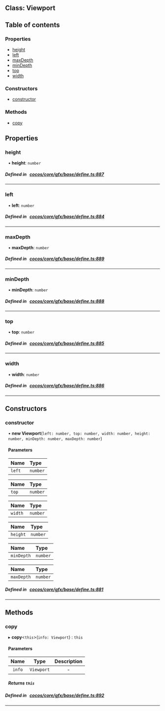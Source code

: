 
## Class: Viewport





<div class="table-of-content">
<h2>Table of contents</h2>


### Properties

- [ height](#height)
- [ left](#left)
- [ maxDepth](#maxDepth)
- [ minDepth](#minDepth)
- [ top](#top)
- [ width](#width)

### Constructors

- [ constructor](#constructor)

### Methods

- [ copy](#copy)
</div>

## Properties


### height
<div style="margin-left: 10px;">




•  **height**:
`number` 
</div>

##### Defined in &nbsp;   [cocos/core/gfx/base/define.ts:887](https://github.com/cocos-creator/engine/blob/c7bf6b8a9/cocos/core/gfx/base/define.ts#L887)&nbsp;


___


### left
<div style="margin-left: 10px;">




•  **left**:
`number` 
</div>

##### Defined in &nbsp;   [cocos/core/gfx/base/define.ts:884](https://github.com/cocos-creator/engine/blob/c7bf6b8a9/cocos/core/gfx/base/define.ts#L884)&nbsp;


___


### maxDepth
<div style="margin-left: 10px;">




•  **maxDepth**:
`number` 
</div>

##### Defined in &nbsp;   [cocos/core/gfx/base/define.ts:889](https://github.com/cocos-creator/engine/blob/c7bf6b8a9/cocos/core/gfx/base/define.ts#L889)&nbsp;


___


### minDepth
<div style="margin-left: 10px;">




•  **minDepth**:
`number` 
</div>

##### Defined in &nbsp;   [cocos/core/gfx/base/define.ts:888](https://github.com/cocos-creator/engine/blob/c7bf6b8a9/cocos/core/gfx/base/define.ts#L888)&nbsp;


___


### top
<div style="margin-left: 10px;">




•  **top**:
`number` 
</div>

##### Defined in &nbsp;   [cocos/core/gfx/base/define.ts:885](https://github.com/cocos-creator/engine/blob/c7bf6b8a9/cocos/core/gfx/base/define.ts#L885)&nbsp;


___


### width
<div style="margin-left: 10px;">




•  **width**:
`number` 
</div>

##### Defined in &nbsp;   [cocos/core/gfx/base/define.ts:886](https://github.com/cocos-creator/engine/blob/c7bf6b8a9/cocos/core/gfx/base/define.ts#L886)&nbsp;


___

<!---->
## Constructors


### constructor
<div style="margin-left: 10px;">

• **new Viewport**(`left: number, top: number, width: number, height: number, minDepth: number, maxDepth: number`)

#### Parameters
| Name | Type |
| :------ | :------ |
| `left` | `number` |





| Name | Type |
| :------ | :------ |
| `top` | `number` |





| Name | Type |
| :------ | :------ |
| `width` | `number` |





| Name | Type |
| :------ | :------ |
| `height` | `number` |





| Name | Type |
| :------ | :------ |
| `minDepth` | `number` |





| Name | Type |
| :------ | :------ |
| `maxDepth` | `number` |





</div>

##### Defined in &nbsp;   [cocos/core/gfx/base/define.ts:881](https://github.com/cocos-creator/engine/blob/c7bf6b8a9/cocos/core/gfx/base/define.ts#L881)&nbsp;


---

<!---->
## Methods

### copy
<div style="margin-left: 10px;">

▸   **copy**<`this`\>(`info: Viewport`) : `this`




<!---->
<!--    #### Returns `this` -->
<!---->

#### Parameters

| Name | Type | Description |
| :------: | :------: | :------: |
| `info` | `Viewport` | - |



##### Returns `this`




</div>

##### Defined in &nbsp;   [cocos/core/gfx/base/define.ts:892](https://github.com/cocos-creator/engine/blob/c7bf6b8a9/cocos/core/gfx/base/define.ts#L892)&nbsp;
___
<!---->



